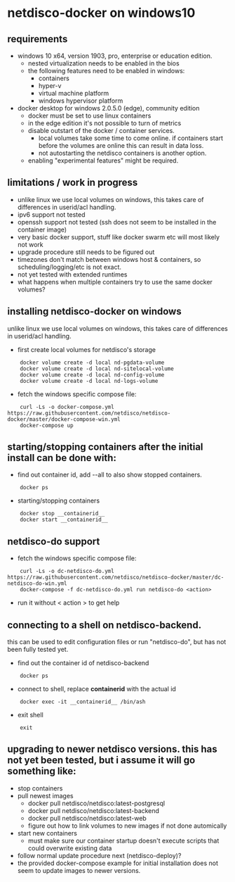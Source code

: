 # netdisco-docker on windows10

## requirements

* windows 10 x64, version 1903, pro, enterprise or education edition.
  * nested virtualization needs to be enabled in the bios
  * the following features need to be enabled in windows:
    * containers
    * hyper-v
    * virtual machine platform
    * windows hypervisor platform 
* docker desktop for windows 2.0.5.0 (edge), community edition
  * docker must be set to use linux containers
  * in the edge edition it's not possible to turn of metrics
  * disable outstart of the docker / container services.
    * local volumes take some time to come online. if containers start before the volumes are online this can result in data loss.
    * not autostarting the netdisco containers is another option.
  * enabling "experimental features" might be required.

## limitations / work in progress

* unlike linux we use local volumes on windows, this takes care of differences in userid/acl handling.
* ipv6 support not tested
* openssh support not tested (ssh does not seem to be installed in the container image)
* very basic docker support, stuff like docker swarm etc will most likely not work
* upgrade procedure still needs to be figured out
* timezones don't match between windows host & containers, so scheduling/logging/etc is not exact.
* not yet tested with extended runtimes
* what happens when multiple containers try to use the same docker volumes?

## installing netdisco-docker on windows

unlike linux we use local volumes on windows, this takes care of differences in
userid/acl handling.

* first create local volumes for netdisco's storage
```
    docker volume create -d local nd-pgdata-volume
    docker volume create -d local nd-sitelocal-volume
    docker volume create -d local nd-config-volume
    docker volume create -d local nd-logs-volume
```
* fetch the windows specific compose file:
```
    curl -Ls -o docker-compose.yml https://raw.githubusercontent.com/netdisco/netdisco-docker/master/docker-compose-win.yml
    docker-compose up
```

## starting/stopping containers after the initial install can be done with:

* find out container id, add --all to also show stopped containers.
```
    docker ps
```
* starting/stopping containers
```
    docker stop __containerid__
    docker start __containerid__
```

## netdisco-do support

* fetch the windows specific compose file:
```
    curl -Ls -o dc-netdisco-do.yml https://raw.githubusercontent.com/netdisco/netdisco-docker/master/dc-netdisco-do-win.yml
    docker-compose -f dc-netdisco-do.yml run netdisco-do <action>
```
* run it without < action > to get help

## connecting to a shell on netdisco-backend.

this can be used to edit configuration files or run "netdisco-do", but has not been fully tested yet. 

* find out the container id of netdisco-backend
```
    docker ps
```
* connect to shell, replace __containerid__  with the actual id
```
    docker exec -it __containerid__ /bin/ash
```
* exit shell
```
    exit
```

## upgrading to newer netdisco versions. this has not yet been tested, but i assume it will go something like:

* stop containers
* pull newest images
  * docker pull netdisco/netdisco:latest-postgresql
  * docker pull netdisco/netdisco:latest-backend
  * docker pull netdisco/netdisco:latest-web
  * figure out how to link volumes to new images if not done automically
* start new containers
  * must make sure our container startup doesn't execute scripts that could overwrite existing data
* follow normal update procedure next (netdisco-deploy)?
* the provided docker-compose example for initial installation does not seem to update images to newer versions.

